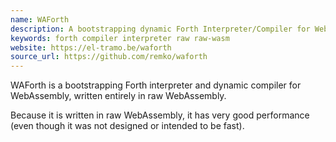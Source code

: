 ```yaml
---
name: WAForth
description: A bootstrapping dynamic Forth Interpreter/Compiler for WebAssembly
keywords: forth compiler interpreter raw raw-wasm
website: https://el-tramo.be/waforth
source_url: https://github.com/remko/waforth
---
```


WAForth is a bootstrapping Forth interpreter and dynamic compiler for
WebAssembly, written entirely in raw WebAssembly.

Because it is written in raw WebAssembly, it has very good performance
(even though it was not designed or intended to be fast).
